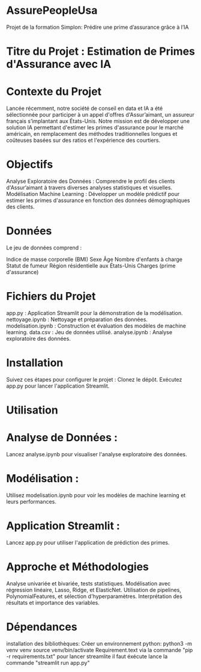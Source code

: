 # AssurePeopleUsa
Projet de la formation Simplon: Prédire une prime d’assurance grâce à l’IA

# Titre du Projet : Estimation de Primes d'Assurance avec IA
# Contexte du Projet
Lancée récemment, notre société de conseil en data et IA a été sélectionnée pour participer à un appel d'offres d'Assur’aimant, un assureur français s’implantant aux États-Unis. Notre mission est de développer une solution IA permettant d'estimer les primes d'assurance pour le marché américain, en remplacement des méthodes traditionnelles longues et coûteuses basées sur des ratios et l'expérience des courtiers.

# Objectifs
Analyse Exploratoire des Données : Comprendre le profil des clients d'Assur’aimant à travers diverses analyses statistiques et visuelles.
Modélisation Machine Learning : Développer un modèle prédictif pour estimer les primes d'assurance en fonction des données démographiques des clients.

# Données
Le jeu de données comprend :

Indice de masse corporelle (BMI)
Sexe
Âge
Nombre d'enfants à charge
Statut de fumeur
Région résidentielle aux États-Unis
Charges (prime d'assurance)

# Fichiers du Projet
app.py : Application Streamlit pour la démonstration de la modélisation.
nettoyage.ipynb : Nettoyage et préparation des données.
modelisation.ipynb : Construction et évaluation des modèles de machine learning.
data.csv : Jeu de données utilisé.
analyse.ipynb : Analyse exploratoire des données.

# Installation
Suivez ces étapes pour configurer le projet :
Clonez le dépôt.
Exécutez app.py pour lancer l'application Streamlit.

# Utilisation
# Analyse de Données :
Lancez analyse.ipynb pour visualiser l'analyse exploratoire des données.
# Modélisation :
Utilisez modelisation.ipynb pour voir les modèles de machine learning et leurs performances.
# Application Streamlit : 
Lancez app.py pour utiliser l'application de prédiction des primes.
# Approche et Méthodologies
Analyse univariée et bivariée, tests statistiques.
Modélisation avec régression linéaire, Lasso, Ridge, et ElasticNet.
Utilisation de pipelines, PolynomialFeatures, et sélection d'hyperparamètres.
Interprétation des résultats et importance des variables.


# Dépendances
installation des bibliothèques:
Créer un environnement python:
python3 -m venv venv
source venv/bin/activate
Requirement.text via la commande "pip -r requirements.txt"
pour lancer streamlite il faut éxécute lance la commande "streamlit run app.py"


